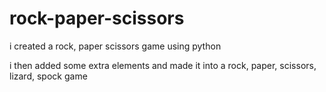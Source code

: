 # rock-paper-scissors

i created a rock, paper scissors game using python

i then added some extra elements and made it into a rock, paper, scissors, lizard, spock game

